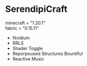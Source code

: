 # SerendipiCraft

minecraft = "1.20.1"  
fabric = "0.15.11"

- Nvidium
- RRLS
- Shader Toggle
- Reporpoused Structures Bountiful
- Reactive Music